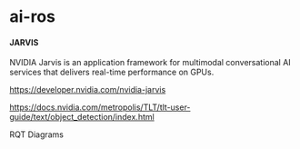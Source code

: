 # ai-ros

#### JARVIS

NVIDIA Jarvis is an application framework for multimodal conversational AI services that delivers real-time performance on GPUs.

https://developer.nvidia.com/nvidia-jarvis

https://docs.nvidia.com/metropolis/TLT/tlt-user-guide/text/object_detection/index.html


RQT Diagrams
